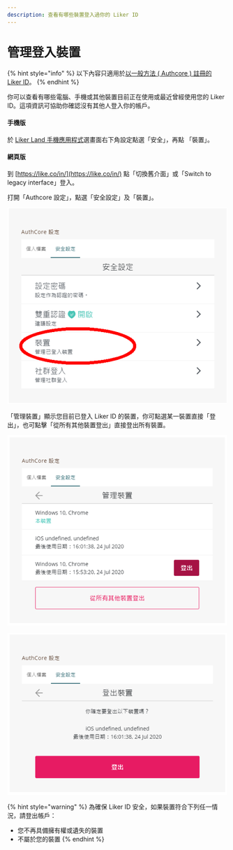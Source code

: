 ```yaml
---
description: 查看有哪些裝置登入過你的 Liker ID
---
```


# 管理登入裝置

{% hint style="info" %}
以下內容只適用於[以一般方法 ( Authcore ) 註冊的 Liker ID](./)。
{% endhint %}

你可以查看有哪些電腦、手機或其他裝置目前正在使用或最近曾經使用您的 Liker ID。這項資訊可協助你確認沒有其他人登入你的帳戶。

#### 手機版

於 [Liker Land 手機應用程式](../../liker-land/download.md)選畫面右下角設定點選「安全」，再點 「裝置」。

#### 網頁版

到 [https://like.co/in/](https://like.co/in/) 點「切換舊介面」或「Switch to legacy interface」登入。

打開「Authcore 設定」，點選「安全設定」及「裝置」。

![](../../../.gitbook/assets/管理登入裝置1.png)

「管理裝置」顯示您目前已登入 Liker ID 的裝置，你可點選某一裝置直接「登出」，也可點擊「從所有其他裝置登出」直接登出所有裝置。

![](../../../.gitbook/assets/管理登入裝置2.png)

![](../../../.gitbook/assets/管理登入裝置3.png)

{% hint style="warning" %}
為確保 Liker ID 安全，如果裝置符合下列任一情況，請登出帳戶：

* 您不再具備擁有權或遺失的裝置
* 不屬於您的裝置
{% endhint %}
